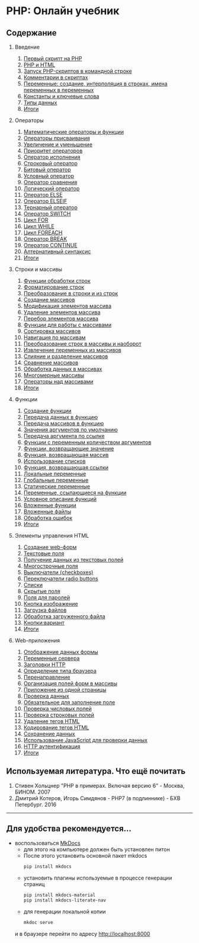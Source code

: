 # PHP: Онлайн учебник

## Содержание

1. Введение
    1. [Первый скрипт на PHP](src/1._Vvedenie_v_php/1.1_Pervii_script_na_php.md)
    2. [PHP и HTML](src/1._Vvedenie_v_php/1.2_PHP_i_HTML.md)
    3. [Запуск PHP-скриптов в командной строке](src/1._Vvedenie_v_php/1.3_Zapusk_v_komandnoi_stroke.md) 
    4. [Комментарии в скриптах](src/1._Vvedenie_v_php/1.4_Commentarii_v_scriptah.md)
    5. [Переменные: создание, интерполяция в строках, имена переменных в переменных](src/1._Vvedenie_v_php/1.5_Peremennie_sozdanie.md)
    6. [Константы и ключевые слова](src/1._Vvedenie_v_php/1.6_Konstanti_i_kluchevie_slova.md) 
    7. [Типы данных](src/1._Vvedenie_v_php/1.7_Tipy_dannyh.md)  
    8. [Итоги](src/1._Vvedenie_v_php/1.8_Itogi.md)
2. Операторы
    1.  [Математические операторы и функции](src/2._Operators/2.1_Matematicheskie_operatori_i_funcii.md)
    2.  [Операторы присваивания](src/2._Operators/2.2_Operatory-prisvaivaniya.md)
    3.  [Увеличение и уменьшение](src/2._Operators/2.3_Uvelichenie-i-umenshenie.md)
    4.  [Приоритет операторов](src/2._Operators/2.4_Prioritet-operatorovnie_1.md)
    5.  [Оператор исполнения](src/2._Operators/2.5_Operator-ispolneniya.md)
    6.  [Строковый оператор](src/2._Operators/2.6_Strokovye-operatory.md)
    7.  [Битовый оператор](src/2._Operators/2.7_Bitovye-operatory.md)
    8.  [Условный оператор](src/2._Operators/2.8_Uslovnyj-operator-if.md)
    9.  [Оператор сравнения](src/2._Operators/2.9_Operatory-sravneniya.md)
    10. [Логический оператор](src/2._Operators/2.10_Logicheskie-operatory.md)
    11. [Оператор ELSE](src/2._Operators/2.11_Operator-else.md)
    12. [Оператор ELSEIF](src/2._Operators/2.12_Onepatopelseif.md)
    13. [Тернарный оператор](src/2._Operators/2.13_Ternarnyj-operator.md)
    14. [Оператор SWITCH](src/2._Operators/2.14_Operator-switch.md)
    15. [Цикл FOR](src/2._Operators/2.15_Cikly-for.md)
    16. [Цикл WHILE](src/2._Operators/2.16_Cikly-while.md)
    17. [Цикл FOREACH](src/2._Operators/2.17_Cikly-foreach.md)
    18. [Оператор BREAK](src/2._Operators/2.18_Operator-break.md)
    19. [Оператор CONTINUE](src/2._Operators/2.19_Operator-continue.md)
    20. [Алтернативный синтаксис](src/2._Operators/2.20_Alternativnyj-sintaksis.md)
    21. [Итоги](src/2._Operators/2.21_Itogi.md) 
3. Строки и массивы
    1.  [Функции обработки строк](src/3._Stroki-i-massivy/3.1_Funkcii-obrabotki-strok.md)
    2.  [Форматирование строк](src/3._Stroki-i-massivy/3.2_Formatirovanie-strok.md)
    3.  [Преобразование в строки и из строк](src/3._Stroki-i-massivy/3.3_Preobrazovanie-v-stroki-i-iz-strok.md)
    4.  [Создание массивов](src/3._Stroki-i-massivy/3.4_Sozdanie-massivov.md)
    5.  [Модификация элементов массива](src/3._Stroki-i-massivy/3.5_Modifikaciya-ehlementov-massiva.md)
    6.  [Удаление элементов массива](src/3._Stroki-i-massivy/3.6_Udalenie-ehlementov-massiva.md)
    7.  [Перебор элементов массива](src/3._Stroki-i-massivy/3.7_Perebor-ehlementov-massiva.md)
    8.  [Функции для работы с массивами](src/3._Stroki-i-massivy/3.8_Funkcii-dlya-raboty-s-massivami.md)
    9.  [Сортировка массивов](src/3._Stroki-i-massivy/3.9_Sortirovka-massivov.md)
    10. [Навигация по массивам](src/3._Stroki-i-massivy/3.10_Navigaciya-po-massivam.md)
    11. [Преобразование строк в массивы и наоборот](src/3._Stroki-i-massivy/3.11_Preobrazovanie-strok-v-massivyi-naoborot.md)
    12. [Извлечение переменных из массивов](src/3._Stroki-i-massivy/3.12_Izvlechenie-peremennyh-iz-massivov.md)
    13. [Слияние и разделение массивов](src/3._Stroki-i-massivy/3.13_Sliyanie-i-razdelenie-massivov.md)
    14. [Сравнение массивов](src/3._Stroki-i-massivy/3.14_Sravnenie-massivov.md)
    15. [Обработка данных в массивах](src/3._Stroki-i-massivy/3.15_Obrabotka-dannyh-v-massivah.md)
    16. [Многомерные массивы](src/3._Stroki-i-massivy/3.16_Mnogomernye-massivy.md)
    17. [Операторы над массивами](src/3._Stroki-i-massivy/3.17_Operatory-nad-massivami.md)
    18. [Итоги](src/3._Stroki-i-massivy/3.18_Itogi.md)
4. Функции  
    1.  [Создание функции](src/4._funkcii/4.1_sozdanie-funkcii.md)  
    2.  [Передача данных в функцию](src/4._funkcii/4.2_peredacha-dannyh-v-funkciyu.md)  
    3.  [Передача массивов в функцию](src/4._funkcii/4.3_peredacha-massivov-v-funkciyu.md)  
    4.  [Значения аргументов по умолчанию](src/4._funkcii/4.4_znacheniya-argumentov-po-umolchaniyu.md)  
    5.  [Передача аргумента по ссылке](src/4._funkcii/4.5_peredacha-argumenta-po-ssylke.md)
    6.  [Функции с переменным количеством аргументов](src/4._funkcii/4.6_funkcii-s-peremennym-kolichestvom-argumentov.md) 
    7.  [Функции, возвращающие значение](src/4._funkcii/4.7_funkcii-vozvrashchayushchie-znachenie.md)
    8.  [Функция, возвращающая массив](src/4._funkcii/4.8_funkciya-vozvrashchayushchaya-massiv.md)
    9.  [Использование списков](src/4._funkcii/4.9_ispolzovanie-spiskov.md)
    10. [Функция, возвращающая ссылки](src/4._funkcii/4.10_funkciya-vozvrashchayushchaya-ssylki.md)
    11. [Локальные переменные](src/4._funkcii/4.11_lokalnye-peremennye.md)
    12. [Глобальные переменные](src/4._funkcii/4.12_globalnye-peremennye.md)
    13. [Статические переменные](src/4._funkcii/4.13_staticheskie-peremennye.md)
    14. [Переменные, ссылающиеся на функции](src/4._funkcii/4.14_peremennye-ssylayushchiesya-na-funkcii.md)
    15. [Условное описание функций](src/4._funkcii/4.15_uslovnoe-opisanie-funkcij.md)
    16. [Вложенные функции](src/4._funkcii/4.16_vlozhennye-funkcii.md)
    17. [Вложенные файлы](src/4._funkcii/4.17_vlozhennye-fajly.md)
    18. [Обработка ошибок](src/4._funkcii/4.18_obrabotka-oshibok.md)
    19. [Итоги](src/4._funkcii/4.19_itogi.md)
5.  Элементы управления HTML  
    1.  [Создание web-форм](src/5._ehlementy-upravleniya-html/5.1_sozdanie-web-form.md)  
    2.  [Текстовые поля](src/5._ehlementy-upravleniya-html/5.2_tekstovye-polya.md)  
    3.  [Получение данных из текстовых полей](src/5._ehlementy-upravleniya-html/5.3_poluchenie-dannyh-iz-tekstovyh-polej.md)
    4.  [Многострочные поля](src/5._ehlementy-upravleniya-html/5.4_mnogostrochnye-polya.md) 
    5.  [Выключатели (checkboxes)](src/5._ehlementy-upravleniya-html/5.5_vyklyuchateli-checkboxes.md)
    6.  [Переключатели radio buttons](src/5._ehlementy-upravleniya-html/5.6_pereklyuchateli-radio-buttons.md)
    7.  [Списки](src/5._ehlementy-upravleniya-html/5.7_spiski.md)
    8.  [Скрытые поля](src/5._ehlementy-upravleniya-html/5.8_skrytye-polya.md)
    9.  [Поля для паролей](src/5._ehlementy-upravleniya-html/5.9_polya-dlya-parolej.md)
    10. [Кнопка изображение](src/5._ehlementy-upravleniya-html/5.10_knopka-izobrazhenie.md)
    11. [Загрузка файлов](src/5._ehlementy-upravleniya-html/5.11_zagruzka-fajlov.md)
    12. [Обработка загруженного файла](src/5._ehlementy-upravleniya-html/5.12_obrabotka-zagruzhennogo-fajla.md)
    13. [Кнопки:вариант](src/5._ehlementy-upravleniya-html/5.13_knopki-variant-1.md)
    14. [Итоги](src/5._ehlementy-upravleniya-html/5.16_itogi.md)
   
6.  Web-приложения  
    1.  [Отображение данных формы](src/6._web-prilozheniya/6.1_otobrazhenie-dannyh-formy.md)  
    2.  [Переменные сервера](src/6._web-prilozheniya/6.2_peremennye-servera.md)  
    3.  [Заголовки HTTP](src/6._web-prilozheniya/6.3_zagolovki-http.md)
    4.  [Определение типа браузера](src/6._web-prilozheniya/6.4_opredelenie-tipa-brauzera.md)
    5.  [Перенаправление](src/6._web-prilozheniya/6.5_perenapravlenie.md)
    6.  [Организация полей форм в массивы](src/6._web-prilozheniya/6.6_organizaciya-polej-form-v-massivy.md)
    7.  [Приложение из одной страницы](src/6._web-prilozheniya/6.7_prilozhenie-iz-odnoj-stranicy.md)
    8.  [Проверка данных](src/6._web-prilozheniya/6.8_proverka-dannyh.md)
    9.  [Обязательное для заполнение поле](src/6._web-prilozheniya/6.9_obyazatelnoe-dlya-zapolnenie-pole.md)
    10. [Проверка числовых полей](src/6._web-prilozheniya/6.10_proverka-chislovyh-polej.md)
    11. [Проверка строковых полей](src/6._web-prilozheniya/6.11_proverka-strokovyh-polej.md)
    12. [Удаление тегов HTML](src/6._web-prilozheniya/6.12_udalenie-tegov-html.md)
    13. [Кодирование тегов HTML](src/6._web-prilozheniya/6.13_kodirovanie-tegov-html.md)
    14. [Сохранение данных](src/6._web-prilozheniya/6.14_sohranenie-dannyh.md)
    15. [Использование JavaScript для проверки данных](src/6._web-prilozheniya/6.15_ispolzovanie-javascript-dlya-proverki-dannyh.md)
    16. [HТТР аутентификация](src/6._web-prilozheniya/6.16_http-autentifikaciya.md)
    17. [Итоги](src/6._web-prilozheniya/6.17_itogi.md)
    

## Используемая литература. Что ещё почитать

1. Стивен Хольцнер "PHP в примерах. Включая версию 6" - Москва, БИНОМ. 2007
2. Дмитрий Котеров, Игорь Симдянов - PHP7 (в подлиннике) - БХВ Петербург. 2016

---
## Для удобства рекомендуется...

* воспользоваться [MkDocs](https://www.mkdocs.org/getting-started/)
    * для этого на компьютере должен быть установлен питон
    * После этого установить основной пакет mkdocs
      ```bash
      pip install mkdocs
      ```
    * установить плагины используемые в процессе генерации страниц 
      ```bash
      pip install mkdocs-material
      pip install mkdocs-literate-nav
      ```
    * для генерации локальной копии 
      ```bash
      mkdoc serve
      ```
    и в браузере перейти по адресу [http://localhost:8000](http://localhost:8000)
